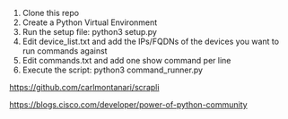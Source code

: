 1. Clone this repo
2. Create a Python Virtual Environment
3. Run the setup file: python3 setup.py
4. Edit device_list.txt and add the IPs/FQDNs of the devices you want to run commands against
5. Edit commands.txt and add one show command per line
6. Execute the script: python3 command_runner.py

https://github.com/carlmontanari/scrapli

https://blogs.cisco.com/developer/power-of-python-community
